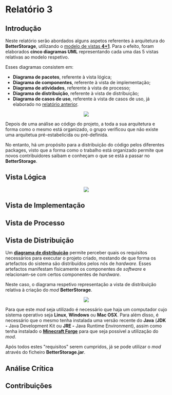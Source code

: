 # Relatório 3


## Introdução

Neste relatório serão abordados alguns aspetos referentes à arquitetura do **BetterStorage**, utilizando o [modelo de vistas **4+1**](https://es.wikipedia.org/wiki/Modelo_de_Vistas_de_Arquitectura_4%2B1).
Para o efeito, foram elaborados **cinco diagramas UML** representando cada uma das 5 vistas relativas ao modelo respetivo.

Esses diagramas consistem em:
- **Diagrama de pacotes**, referente à vista lógica;
- **Diagrama de componentes**, referente à vista de implementação;
- **Diagrama de atividades**, referente à vista de processo;
- **Diagrama de distribuição**, referente à vista de distribuição;
- **Diagrama de casos de uso**, referente à vista de casos de uso, já elaborado no [relatório anterior](https://github.com/VascoUP/BetterStorage/blob/master/ESOF-docs/Relat%C3%B3rio-2.md).


<p align="center">
  <img src="https://github.com/VascoUP/BetterStorage/blob/master/ESOF-docs/resources/4+1.gif">
</p>


Depois de uma análise ao código do projeto, a toda a sua arquitetura e forma como o mesmo está organizado, o grupo verificou que não existe uma arquitetua pré-estabelicida ou pré-definida.

No entanto, há um propósito para a distribuição do código pelos diferentes packages, visto que a forma como o trabalho está organizado permite que novos contribuidores saibam e conheçam o que se está a passar no **BetterStorage**.


## Vista Lógica

<p align="center">
  <img src="https://github.com/VascoUP/BetterStorage/blob/master/ESOF-docs/resources/Package%20Diagram.png">
</p>

## Vista de Implementação


## Vista de Processo


## Vista de Distribuição

Um [**diagrama de distribuição**](https://en.wikipedia.org/wiki/Deployment_diagram) permite perceber quais os requisitos necessários para executar o projeto criado, mostando de que forma os artefactos do sistema são distribuídos pelos nós de *hardware*. Esses artefactos manifestam fisicamente os componentes de *software* e relacionam-se com certos componentes de *hardware*.

Neste caso, o diagrama respetivo representação a vista de distribuição relativa à criação do *mod* **BetterStorage**.


<p align="center">
  <img src="https://github.com/VascoUP/BetterStorage/blob/master/ESOF-docs/resources/Deployment_Model.png">
</p>


Para que este *mod* seja utilizado é necessário que haja um computador cujo sistema operativo seja **Linux**, **Windows** ou **Mac OSX**. Para além disso, é necessário que o mesmo tenha instalada uma versão recente do **Java** (**JDK -** Java Development Kit ou **JRE -** Java Runtime Environment), assim como tenha instalado o [**Minecraft Forge**](https://files.minecraftforge.net/) para que seja possível a utilização do *mod*.

Após todos estes "requisitos" serem cumpridos, já se pode utilizar o *mod* através do ficheiro **BetterStorage.jar**.


## Análise Crítica


## Contribuições
